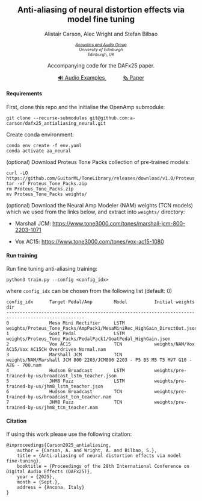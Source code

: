 <h2 style="font-size: 1.5em" align="center">Anti-aliasing of neural distortion effects via  model fine tuning</h2>
<p style="font-size: 1.0em" align="center">
Alistair Carson, Alec Wright and Stefan Bilbao
</p>
<p style="font-size: 0.75em" align="center">
<i><a href="https://www.acoustics.ed.ac.uk/" target="_blank" rel="noopener noreferrer">Acoustics and Audio Group</a><br>University of Edinburgh</i> <br>Edinburgh, UK
</p>
<p style="font-size: 1.0em; text-align: center">
Accompanying code for the DAFx25 paper.</p>
<div style="text-align: center">
    <a href="https://a-carson.github.io/dafx25_antialiasing_neural/" 
        class="btn btn--primary btn--small"
        target="_blank" rel="noopener noreferrer">
    🔊 Audio Examples
    </a> &ensp; &ensp; &ensp; &ensp;  <a href="https://arxiv.org/abs/2505.11375" 
        class="btn btn--primary btn--small"
        target="_blank" rel="noopener noreferrer">
      🗞️ Paper
    </a>
</div>


#### Requirements

First, clone this repo and the initialise the OpenAmp submodule:
```angular2html
git clone --recurse-submodules git@github.com:a-carson/dafx25_antialiasing_neural.git
```

Create conda environment:
```
conda env create -f env.yaml
conda activate aa_neural
```

(optional) Download Proteus Tone Packs collection of pre-trained models:

```
curl -LO https://github.com/GuitarML/ToneLibrary/releases/download/v1.0/Proteus_Tone_Packs.zip
tar -xf Proteus_Tone_Packs.zip
rm Proteus_Tone_Packs.zip
mv Proteus_Tone_Packs weights/
```
(optional) Download the Neural Amp Modeler (NAM) weights (TCN models) which we used from the links below, and extract into `weights/` directory:

- Marshall JCM: https://www.tone3000.com/tones/marshall-jcm-800-2203-1071

- Vox AC15: https://www.tone3000.com/tones/vox-ac15-1080

#### Run training
Run fine tuning anti-aliasing training:
```
python3 train.py --config <config_idx>
```
where `config_idx` can be chosen from the following list (default: 0)
```angular2html
config_idx      Target Pedal/Amp        Model          Initial weights dir
---------------------------------------------------------------------------------------------------
0               Mesa Mini Rectifier     LSTM           weights/Proteus_Tone_Packs/AmpPack1/MesaMiniRec_HighGain_DirectOut.json
1               Goat Pedal              LSTM           weights/Proteus_Tone_Packs/PedalPack1/GoatPedal_HighGain.json
2               Vox AC15                TCN            weights/NAM/Vox AC15/Vox AC15CH Overdriven Normal.nam
3               Marshall JCM            TCN            weights/NAM/Marshall JCM 800 2203/JCM800 2203 - P5 B5 M5 T5 MV7 G10 - AZG - 700.nam
4               Hudson Broadcast        LSTM           weights/pre-trained-by-us/broadcast_lstm_teacher.json
5               JHM8 Fuzz               LSTM           weights/pre-trained-by-us/jhm8_lstm_teacher.json 
6               Hudson Broadcast        TCN            weights/pre-trained-by-us/broadcast_tcn_teacher.nam
7               JHM8 Fuzz               TCN            weights/pre-trained-by-us/jhm8_tcn_teacher.nam
```

#### Citation
If using this work please use the following citation:
```angular2html
@inproceedings{Carson2025_antialiasing,
    author = {Carson, A. and Wright, A. and Bilbao, S.},
    title = {Anti-aliasing of neural distortion effects via model fine-tuning},
    booktitle = {Proceedings of the 28th International Conference on Digital Audio Effects (DAFx25)},
    year = {2025},
    month = {Sept.},
    address = {Ancona, Italy}
}
```